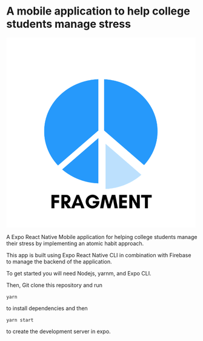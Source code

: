 # A mobile application to help college students manage stress

![Fragment logo](https://github.com/jongan69/fragmentapp/blob/master/assets/images/splash.png)

A Expo React Native Mobile application for helping college students manage their stress by implementing an atomic habit approach.





This app is built using Expo React Native CLI in combination with Firebase to manage the backend of the application.

To get started you will need Nodejs, yarnm, and Expo CLI.

Then, Git clone this repository and run 
```
yarn 
```
to install dependencies
and then 
```
yarn start 
```
to create the development server in expo.
